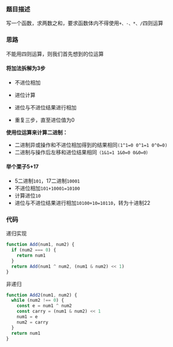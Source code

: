 ### 题目描述

写一个函数，求两数之和，要求函数体内不得使用`+、-、*、/`四则运算

### 思路

不能用四则运算，则我们首先想到的位运算

#### 将加法拆解为3步

- 不进位相加
- 进位计算
- 进位与不进位结果进行相加

- 重复三步，直至进位值为0

**使用位运算来计算二进制：**

- 二进制异或操作和不进位相加得到的结果相同`(1^1=0 0^1=1 0^0=0)`
- 二进制与操作后左移和进位结果相同`（1&1=1 1&0=0 0&0=0）`

#### 举个栗子5+17

- 5二进制`101`，17二进制`10001`
- 不进位相加`101+10001=10100`
- 计算进位`10`
- 进位与不进位结果进行相加`10100+10=10110`，转为十进制22

### 代码

递归实现

```js
function Add(num1, num2) {
  if (num2 === 0) {
    return num1
  }
  return Add(num1 ^ num2, (num1 & num2) << 1)
}
```



非递归

```js
function Add2(num1, num2) {
  while (num2 !== 0) {
    const e = num1 ^ num2
    const carry = (num1 & num2) << 1
    num1 = e
    num2 = carry
  }
  return num1
}
```




